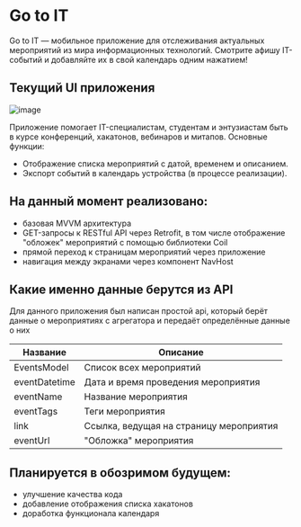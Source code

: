 # Go to IT 

Go to IT — мобильное приложение для отслеживания актуальных мероприятий из мира информационных технологий. Смотрите афишу IT-событий и добавляйте их в свой календарь одним нажатием!

## Текущий UI приложения

![image](https://github.com/user-attachments/assets/21e81c8f-a504-4287-8a05-a793a341b08a)



Приложение помогает IT-специалистам, студентам и энтузиастам быть в курсе конференций, хакатонов, вебинаров и митапов. Основные функции:
- Отображение списка мероприятий с датой, временем и описанием.
- Экспорт событий в календарь устройства (в процессе реализации).

## На данный момент реализовано:

- базовая MVVM архитектура
- GET-запросы к RESTful API через Retrofit, в том числе отображение "обложек" мероприятий с помощью библиотеки Coil
- прямой переход к страницам мероприятий через приложение
- навигация между экранами через компонент NavHost

## Какие именно данные берутся из API 

Для данного приложения был написан простой api, который берёт данные о мероприятиях с агрегатора и передаёт определённые данные о них 

| Название      | Описание                                                        |
|---------------|-----------------------------------------------------------------|
| EventsModel   | Список всех мероприятий                                         |
| eventDatetime | Дата и время проведения мероприятия                             |
| eventName     | Название мероприятия                                            |
| eventTags	    | Теги мероприятия                                                |
| link	        | Ссылка, ведущая на страницу мероприятия                         |
| eventUrl	    | "Обложка" мероприятия                                           |


## Планируется в обозримом будущем:

- улучшение качества кода
- добавление отображения списка хакатонов
- доработка функционала календаря
